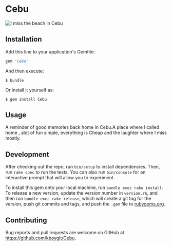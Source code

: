 # Cebu

![I miss the beach in Cebu](/docs/beach.jpg?raw=true "beach")

## Installation

Add this line to your application's Gemfile:

```ruby
gem 'Cebu'
```

And then execute:

    $ bundle

Or install it yourself as:

    $ gem install Cebu

## Usage

A reminder of good memories back home in Cebu.A place where I called home , alot of fun simple, everything is Cheap and the laughter where I miss mostly.

## Development

After checking out the repo, run `bin/setup` to install dependencies. Then, run `rake spec` to run the tests. You can also run `bin/console` for an interactive prompt that will allow you to experiment.

To install this gem onto your local machine, run `bundle exec rake install`. To release a new version, update the version number in `version.rb`, and then run `bundle exec rake release`, which will create a git tag for the version, push git commits and tags, and push the `.gem` file to [rubygems.org](https://rubygems.org).

## Contributing

Bug reports and pull requests are welcome on GitHub at https://github.com/kboygit/Cebu.
